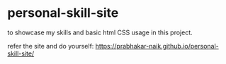 # personal-skill-site
to showcase my skills and basic html CSS usage in this project.

refer the site and do yourself: https://prabhakar-naik.github.io/personal-skill-site/
